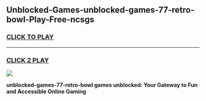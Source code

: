 
## Unblocked-Games-unblocked-games-77-retro-bowl-Play-Free-ncsgs
<h3>
<a href="https://premium76.site?title=unblocked-games-77-retro-bowl&ref=10A">CLICK TO PLAY</a></h3>
<hr>

<h3>
<a href="https://premium76.site?title=unblocked-games-77-retro-bowl&ref=10A">CLICK 2 PLAY</a>
  
</h3>

<a href="https://premium76.site?title=unblocked-games-77-retro-bowl&ref=10A"><img src="https://clearcache.store/games.png"></a>


**unblocked-games-77-retro-bowl games unblocked: Your Gateway to Fun and Accessible Online Gaming**

